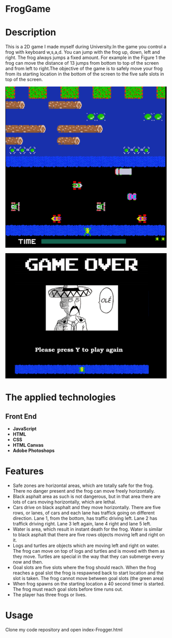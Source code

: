# FrogGame

# Description
This is a 2D game I made myself during University.In the game you control a frog with keyboard w,s,a,d. You can jump with the frog up, down, left and right. The frog always jumps a fixed amount. For example in the Figure 1 the frog can move the distance of 13 jumps from bottom to top of the screen and from left to right.The objective of the game is to safely move your frog from its starting location in the bottom of the screen to the five safe slots in top of the screen.

![Local Image](./figures/Figure1.png)

![Local Image](./figures/Figure2.png)

# The applied technologies

## Front End

- **JavaScript**
- **HTML**
- **CSS**
- **HTML Canvas**
- **Adobe Photoshops**

# Features

- Safe zones are horizontal areas, which are totally safe for the frog. There no danger present and the frog can move freely horizontally.
- Black asphalt area as such is not dangerous, but in that area there are lots of cars moving horizontally, which are lethal.
- Cars drive on black asphalt and they move horizontally. There are five rows, or lanes, of cars and each lane has traffick going on different direction. Lane 1, from the bottom, has traffic driving left. Lane 2 has traffick driving right. Lane 3 left again, lane 4 right and lane 5 left.
- Water is area, which result in instant death for the frog. Water is similar to black asphalt that there are five rows objects moving left and right on it.
- Logs and turtles are objects which are moving left and right on water. The frog can move on top of logs and turtles and is moved with them as they move. Turtles are special in the way that they can submerge every now and then.
- Goal slots are five slots where the frog should reach. When the frog reaches a goal slot the frog is respawned back to start location and the slot is taken. The frog cannot move between goal slots (the green area)
- When frog spawns on the starting location a 40 second timer is started. The frog must reach goal slots before time runs out.
- The player has three frogs or lives.
  
# Usage
Clone my code repository and open index-Frogger.html
